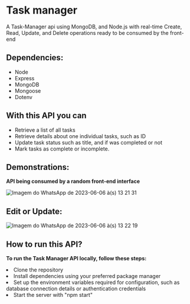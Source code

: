 # Task manager
A Task-Manager api using MongoDB, and Node.js with real-time Create, Read, Update, and Delete operations ready to be consumed by the front-end

<h2>Dependencies:</h2>
<ul>
  <li>Node</li>
  <li>Express</li>
  <li>MongoDB</li>
  <li>Mongoose</li>
  <li>Dotenv</li>
</ul>
<h2>With this API you can</h2>

<ul>
    <li>Retrieve a list of all tasks</li>
    <li>Retrieve details about one individual tasks, such as ID</li></li>
    <li>Update task status such as title, and if was completed or not</li>
    <li>Mark tasks as complete or incomplete.</li>
</ul>

<h2>Demonstrations:</h2>

<strong>API being consumed by a random front-end interface</strong>

![Imagem do WhatsApp de 2023-06-06 à(s) 13 21 31](https://github.com/YanLB5/Crud-Node.js-with-MongoDB/assets/129100238/96e093fb-9915-4eb5-bfbc-29fbcd886b74)

<h2>Edit or Update:</h2>

![Imagem do WhatsApp de 2023-06-06 à(s) 13 22 19](https://github.com/YanLB5/Crud-Node.js-with-MongoDB/assets/129100238/8f3d57e8-55b3-4072-80aa-2fd2e6a049f1)

<h2>How to run this API? </h2>

<strong>To run the Task Manager API locally, follow these steps:</strong>

<li>Clone the repository</li>
<li>Install dependencies using your preferred package manager</li>
<li>Set up the environment variables required for configuration, such as database connection details or authentication credentials</li>
<li>Start the server with "npm start"</li>




